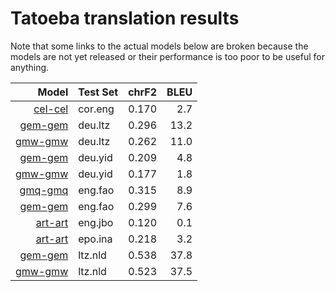 # Tatoeba translation results

Note that some links to the actual models below are broken
because the models are not yet released or their performance is too poor
to be useful for anything.

| Model                 | Test Set   | chrF2      | BLEU     |
|----------------------:|------------|-----------:|---------:|
| [cel-cel](../models/cel-cel) | cor.eng | 0.170 | 2.7 |
| [gem-gem](../models/gem-gem) | deu.ltz | 0.296 | 13.2 |
| [gmw-gmw](../models/gmw-gmw) | deu.ltz | 0.262 | 11.0 |
| [gem-gem](../models/gem-gem) | deu.yid | 0.209 | 4.8 |
| [gmw-gmw](../models/gmw-gmw) | deu.yid | 0.177 | 1.8 |
| [gmq-gmq](../models/gmq-gmq) | eng.fao | 0.315 | 8.9 |
| [gem-gem](../models/gem-gem) | eng.fao | 0.299 | 7.6 |
| [art-art](../models/art-art) | eng.jbo | 0.120 | 0.1 |
| [art-art](../models/art-art) | epo.ina | 0.218 | 3.2 |
| [gem-gem](../models/gem-gem) | ltz.nld | 0.538 | 37.8 |
| [gmw-gmw](../models/gmw-gmw) | ltz.nld | 0.523 | 37.5 |
